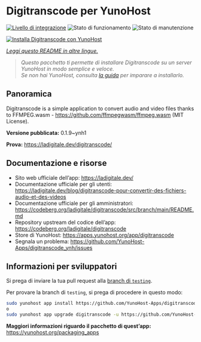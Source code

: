 <!--
N.B.: Questo README è stato automaticamente generato da <https://github.com/YunoHost/apps/tree/master/tools/readme_generator>
NON DEVE essere modificato manualmente.
-->

# Digitranscode per YunoHost

[![Livello di integrazione](https://dash.yunohost.org/integration/digitranscode.svg)](https://dash.yunohost.org/appci/app/digitranscode) ![Stato di funzionamento](https://ci-apps.yunohost.org/ci/badges/digitranscode.status.svg) ![Stato di manutenzione](https://ci-apps.yunohost.org/ci/badges/digitranscode.maintain.svg)

[![Installa Digitranscode con YunoHost](https://install-app.yunohost.org/install-with-yunohost.svg)](https://install-app.yunohost.org/?app=digitranscode)

*[Leggi questo README in altre lingue.](./ALL_README.md)*

> *Questo pacchetto ti permette di installare Digitranscode su un server YunoHost in modo semplice e veloce.*  
> *Se non hai YunoHost, consulta [la guida](https://yunohost.org/install) per imparare a installarlo.*

## Panoramica

Digitranscode is a simple application to convert audio and video files thanks to FFMPEG.wasm - https://github.com/ffmpegwasm/ffmpeg.wasm (MIT License).


**Versione pubblicata:** 0.1.9~ynh1

**Prova:** <https://ladigitale.dev/digitranscode/>
## Documentazione e risorse

- Sito web ufficiale dell’app: <https://ladigitale.dev/>
- Documentazione ufficiale per gli utenti: <https://ladigitale.dev/blog/digitranscode-pour-convertir-des-fichiers-audio-et-des-videos>
- Documentazione ufficiale per gli amministratori: <https://codeberg.org/ladigitale/digitranscode/src/branch/main/README.md>
- Repository upstream del codice dell’app: <https://codeberg.org/ladigitale/digitranscode>
- Store di YunoHost: <https://apps.yunohost.org/app/digitranscode>
- Segnala un problema: <https://github.com/YunoHost-Apps/digitranscode_ynh/issues>

## Informazioni per sviluppatori

Si prega di inviare la tua pull request alla [branch di `testing`](https://github.com/YunoHost-Apps/digitranscode_ynh/tree/testing).

Per provare la branch di `testing`, si prega di procedere in questo modo:

```bash
sudo yunohost app install https://github.com/YunoHost-Apps/digitranscode_ynh/tree/testing --debug
o
sudo yunohost app upgrade digitranscode -u https://github.com/YunoHost-Apps/digitranscode_ynh/tree/testing --debug
```

**Maggiori informazioni riguardo il pacchetto di quest’app:** <https://yunohost.org/packaging_apps>
